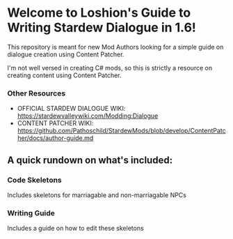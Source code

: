 # Welcome to Loshion's Guide to Writing Stardew Dialogue in 1.6! 
This repository is meant for new Mod Authors looking for a simple guide on dialogue creation using Content Patcher. 

I'm not well versed in creating C# mods, so this is strictly a resource on creating content using Content Patcher.


### Other Resources
- OFFICIAL STARDEW DIALOGUE WIKI: https://stardewvalleywiki.com/Modding:Dialogue
- CONTENT PATCHER WIKI: https://github.com/Pathoschild/StardewMods/blob/develop/ContentPatcher/docs/author-guide.md

## A quick rundown on what's included: 
### Code Skeletons
Includes skeletons for marriagable and non-marriagable NPCs
### Writing Guide
Includes a guide on how to edit these skeletons

